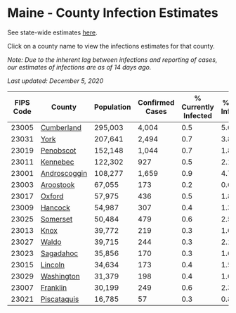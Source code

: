 # Maine - County Infection Estimates

See state-wide estimates [here](/infections/us-me).

Click on a county name to view the infections estimates for that county.

*Note: Due to the inherent lag between infections and reporting of cases, our estimates of infections are as of 14 days ago.*

*Last updated: December 5, 2020*

|   FIPS Code |                       County |   Population |   Confirmed Cases |   % Currently Infected |   % Total Infected |
|-------------|------------------------------|--------------|-------------------|------------------------|--------------------|
|       23005 |     [Cumberland](cumberland) |      295,003 |             4,004 |                    0.5 |                5.0 |
|       23031 |                 [York](york) |      207,641 |             2,494 |                    0.7 |                3.8 |
|       23019 |       [Penobscot](penobscot) |      152,148 |             1,044 |                    0.7 |                1.8 |
|       23011 |         [Kennebec](kennebec) |      122,302 |               927 |                    0.5 |                2.1 |
|       23001 | [Androscoggin](androscoggin) |      108,277 |             1,659 |                    0.9 |                4.7 |
|       23003 |       [Aroostook](aroostook) |       67,055 |               173 |                    0.2 |                0.6 |
|       23017 |             [Oxford](oxford) |       57,975 |               436 |                    0.5 |                1.8 |
|       23009 |           [Hancock](hancock) |       54,987 |               307 |                    0.4 |                1.3 |
|       23025 |         [Somerset](somerset) |       50,484 |               479 |                    0.6 |                2.5 |
|       23013 |                 [Knox](knox) |       39,772 |               219 |                    0.3 |                1.6 |
|       23027 |               [Waldo](waldo) |       39,715 |               244 |                    0.3 |                2.1 |
|       23023 |       [Sagadahoc](sagadahoc) |       35,856 |               170 |                    0.3 |                1.6 |
|       23015 |           [Lincoln](lincoln) |       34,634 |               173 |                    0.4 |                1.5 |
|       23029 |     [Washington](washington) |       31,379 |               198 |                    0.4 |                1.6 |
|       23007 |         [Franklin](franklin) |       30,199 |               249 |                    0.6 |                2.3 |
|       23021 |   [Piscataquis](piscataquis) |       16,785 |                57 |                    0.3 |                0.8 |